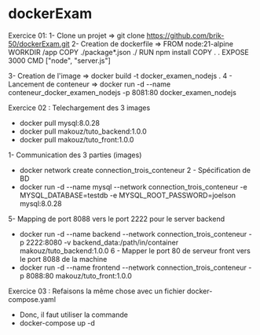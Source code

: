 # dockerExam
Exercice 01:
1- Clone un projet 
 => git clone https://github.com/brik-50/dockerExam.git
2- Creation de dockerfile 
  => 
FROM node:21-alpine
WORKDIR /app
COPY ./package*.json ./
RUN npm install
COPY . .
EXPOSE 3000
CMD ["node", "server.js"]

3- Creation de l'image
 => docker build -t docker_examen_nodejs .
4 - Lancement de conteneur
  => docker run -d --name conteneur_docker_examen_nodejs -p 8081:80 docker_examen_nodejs

Exercice 02 :
Telechargement des 3 images 
 - docker pull mysql:8.0.28
 - docker pull makouz/tuto_backend:1.0.0
 - docker pull makouz/tuto_front:1.0.0

 1- Communication des 3 parties (images)
  - docker network create connection_trois_conteneur
 2 - Spécification de BD
  - docker run -d --name mysql --network connection_trois_conteneur -e MYSQL_DATABASE=testdb -e MYSQL_ROOT_PASSWORD=joelson mysql:8.0.28

 5- Mapping de port 8088 vers le port 2222 pour le server backend 
- docker run -d --name backend --network connection_trois_conteneur -p 2222:8080 -v backend_data:/path/in/container makouz/tuto_backend:1.0.0
 6 - Mapper le port 80 de serveur front vers le port 8088 de la machine
- docker run -d --name frontend --network connection_trois_conteneur -p 8088:80 makouz/tuto_front:1.0.0

Exercice 03 :
Refaisons la même chose avec un fichier docker-compose.yaml
- Donc, il faut utiliser la commande 
 - docker-compose up -d
